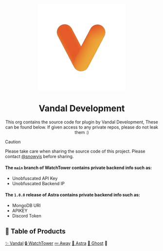<div align="center">
  
![Vandal](snowy-vandal-nobackground.png) 

<h1>Vandal Development</h1>  

This org contains the source code for plugin by Vandal Development, These can be found below. If given access to any private repos, please do not leak them :)  
</div>

> [!CAUTION]
> Please take care when sharing the source code of this project. Please contact [@snowyjs](https://snowyjs.lol) before sharing.
> 
> #### The `main` branch of WatchTower contains private backend info such as:  
> - Unobfuscated API Key
> - Unobfuscated Backend IP
> #### The `1.0.0` release of Astra contains private backend info such as:
> - MongoDB URI
> - APIKEY
> - Discord Token  

## 📜 Table of Products

[✨ Vandal](https://github.com/EpicDevelopment/Vandal)
[🔒 WatchTower](https://github.com/EpicDevelopment/WatchTower)
[💤 Away](https://github.com/EpicDevelopment/Away)
[🌠 Astra](https://github.com/EpicDevelopment/Astra)
[👻 Ghost](https://github.com/EpicDevelopment/Ghost) **🚧**
